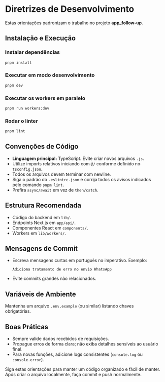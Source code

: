 # Diretrizes de Desenvolvimento

Estas orientações padronizam o trabalho no projeto **app\_follow-up**.

## Instalação e Execução

### Instalar dependências

```bash
pnpm install
```

### Executar em modo desenvolvimento

```bash
pnpm dev
```

### Executar os workers em paralelo

```bash
pnpm run workers:dev
```

### Rodar o linter

```bash
pnpm lint
```

## Convenções de Código

* **Linguagem principal:** TypeScript. Evite criar novos arquivos `.js`.
* Utilize imports relativos iniciando com `@/` conforme definido no `tsconfig.json`.
* Todos os arquivos devem terminar com newline.
* Siga o padrão do `.eslintrc.json` e corrija todos os avisos indicados pelo comando `pnpm lint`.
* Prefira `async/await` em vez de `then/catch`.

## Estrutura Recomendada

* Código do backend em `lib/`.
* Endpoints Next.js em `app/api/`.
* Componentes React em `components/`.
* Workers em `lib/workers/`.

## Mensagens de Commit

* Escreva mensagens curtas em português no imperativo. Exemplo:

  ```
  Adiciona tratamento de erro no envio WhatsApp
  ```

* Evite commits grandes não relacionados.

## Variáveis de Ambiente

Mantenha um arquivo `.env.example` (ou similar) listando chaves obrigatórias.

## Boas Práticas

* Sempre valide dados recebidos de requisições.
* Propague erros de forma clara; não exiba detalhes sensíveis ao usuário final.
* Para novas funções, adicione logs consistentes (`console.log` ou `console.error`).

Siga estas orientações para manter um código organizado e fácil de manter. Após criar o arquivo localmente, faça commit e push normalmente.
